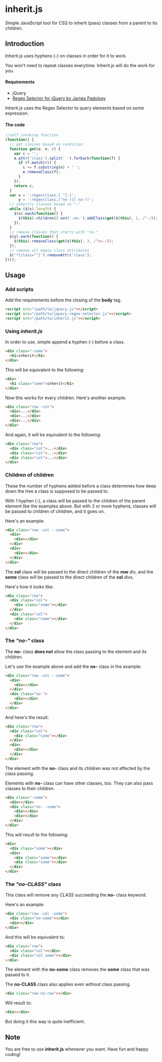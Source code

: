 # inherit.js
Simple JavaScript tool for CSS to inherit (pass) classes from a parent to its children.

## Introduction
Inherit.js uses hyphens (-) on classes in order for it to work.

You won't need to repeat classes everytime. Inherit.js will do the work for you.

#### Requirements
- jQuery
- [Regex Selector for jQuery by James Padolsey](https://gist.github.com/fny/1887398)

Inherit.js uses the Regex Selector to query elements based on some expression.

#### The code
```javascript
//self invoking function
(function() {
  // get classes based on condition
  function get(e, n, r) {
    var c = '';
    e.attr('class').split(' ').forEach(function(f) {
      if (f.match(r)) {
        c += f.substring(n) + ' ';
        e.removeClass(f);
      }
    });
    return c;
  }
  var x = ':regex(class,[ ^]-)',
      y = ':regex(class,(^no-)|( no-))';
  // inherits classes based on "-"
  while ($(x).length) {
    $(x).each(function() {
      $(this).children().not('.no-').addClass(get($(this), 1, /^-/));
    });
  }
  // remove classes that starts with "no-"
  $(y).each(function() {
    $(this).removeClass(get($(this), 3, /^no-/));
  });
  // remove all empty class attributes
  $('*[class=""]').removeAttr('class');
})();

```

## Usage
### Add scripts
Add the requirements before the closing of the **body** tag.
```html
<script src="/path/to/jquery.js"></script>
<script src="/path/to/jquery.regex-selector.js"></script>
<script src="/path/to/inherit.js"></script>
```
### Using *inherit.js*
In order to use, simple append a hyphen (-) before a class.
```html
<div class="-some">
  <h1>inherit</h1>
</div>
```
This will be equivalent to the following:
```html
<div>
  <h1 class="some">inherit</h1>
</div>
```
Now this works for every children. Here's another example:
```html
<div class="row -col">
  <div>...</div>
  <div>...</div>
  <div>...</div>
</div>
```
And again, it will be equivalent to the following:
```html
<div class="row">
  <div class="col">...</div>
  <div class="col">...</div>
  <div class="col">...</div>
</div>
```
### Children of children
These the number of hyphens added before a class determines how deep down the tree a class is supposed to be passed to.

With 1 hyphen (-), a class will be passed to the children of the parent element like the examples above.
But with 2 or more hyphens, classes will be passed to children of children, and it goes on.

Here's an example:
```html
<div class="row -col --some">
  <div>
    <div></div>
  </div>
  <div>
    <div></div>
  </div>
</div>
```
The **col** class will be passed to the direct children of the **row** div, and the **some** class will be passed to the direct children of the **col** divs.

Here's how it looks like:
```html
<div class="row">
  <div class="col">
    <div class="some"></div>
  </div>
  <div class="col">
    <div class="some"></div>
  </div>
</div>
```
### The *"no-"* class
The **no-** class **does not** allow the class passing to the element and its children.

Let's use the example above and add the **no-** class in the example:
```html
<div class="row -col --some">
  <div>
    <div></div>
  </div>
  <div class="no-">
    <div></div>
  </div>
</div>
```
And here's the result:
```html
<div class="row">
  <div class="col">
    <div class="some"></div>
  </div>
  <div>
    <div></div>
  </div>
</div>
```
The element with the **no-** class and its children was not affected by the class passing.

Elements with **no-** class can have other classes, too. They can also pass classes to their children.
```html
<div class="-some">
  <div></div>
  <div class="no- -some">
    <div></div>
    <div></div>
  </div>
</div>
```
This will result to the following:
```html
<div>
  <div class="some"></div>
  <div>
    <div class="some"></div>
    <div class="some"></div>
  </div>
</div>
```
### The *"no-CLASS"* class
This class will remove any *CLASS* succeeding the **no-** class keyword.

Here's an example:
```html
<div class="row -col -some">
  <div class="no-some"></div>
  <div></div>
</div>
```
And this will be equivalent to:
```html
<div class="row">
  <div class="col"></div>
  <div class="col some"></div>
</div>
```
The element with the **no-some** class removes the **some** class that was passed to it.

The **no-CLASS** class also applies even without class passing.
```html
<div class="row no-row"></div>
```
Will result to:
```html
<div></div>
```
But doing it this way is quite inefficient.
## Note
You are free to use **inherit.js** whenever you want. Have fun and happy coding!
